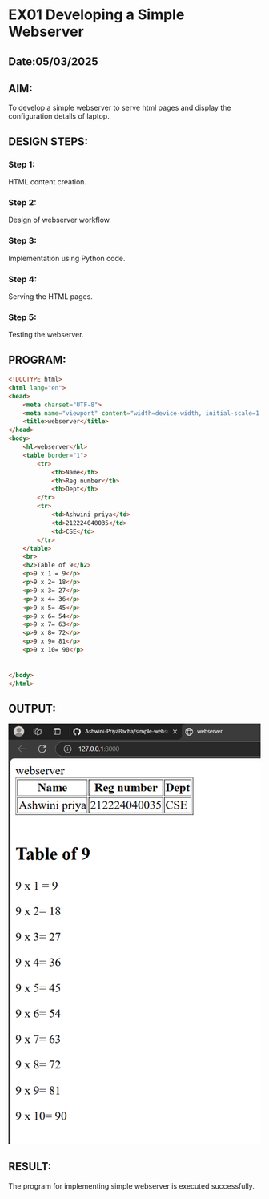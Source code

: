  
# EX01 Developing a Simple Webserver
## Date:05/03/2025

## AIM:
To develop a simple webserver to serve html pages and display the configuration details of laptop.

## DESIGN STEPS:
### Step 1: 
HTML content creation.

### Step 2:
Design of webserver workflow.

### Step 3:
Implementation using Python code.

### Step 4:
Serving the HTML pages.

### Step 5:
Testing the webserver.

## PROGRAM:
```html
<!DOCTYPE html>
<html lang="en">
<head>
    <meta charset="UTF-8">
    <meta name="viewport" content="width=device-width, initial-scale=1.0">
    <title>webserver</title>
</head>
<body>
    <hl>webserver</hl>
    <table border="1">
        <tr>
            <th>Name</th>
            <th>Reg number</th>
            <th>Dept</th>
        </tr>
        <tr>
            <td>Ashwini priya</td>
            <td>212224040035</td>
            <td>CSE</td>
        </tr>
    </table>
    <br>
    <h2>Table of 9</h2>
    <p>9 x 1 = 9</p>
    <p>9 x 2= 18</p>
    <p>9 x 3= 27</p>
    <p>9 x 4= 36</p>
    <p>9 x 5= 45</p>
    <p>9 x 6= 54</p>
    <p>9 x 7= 63</p>
    <p>9 x 8= 72</p>
    <p>9 x 9= 81</p>
    <p>9 x 10= 90</p>
    

</body>
</html>
```
## OUTPUT:
![output](./static/ss.png)

## RESULT:
The program for implementing simple webserver is executed successfully.
